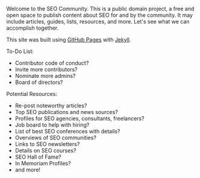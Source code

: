 Welcome to the SEO Community. This is a public domain project, a free and open space to publish content about SEO for and by the community. It may include articles, guides, lists, resources, and more. Let's see what we can accomplish together.

This site was built using [GitHub Pages](https://pages.github.com/) with [Jekyll](https://jekyllrb.com/).

To-Do List:
- Contributor code of conduct?
- Invite more contributors?
- Nominate more admins?
- Board of directors?

Potential Resources:
- Re-post noteworthy articles?
- Top SEO publications and news sources?
- Profiles for SEO agencies, consultants, freelancers?
- Job board to help with hiring?
- List of best SEO conferences with details?
- Overviews of SEO communities?
- Links to SEO newsletters?
- Details on SEO courses?
- SEO Hall of Fame?
- In Memoriam Profiles?
- and more!